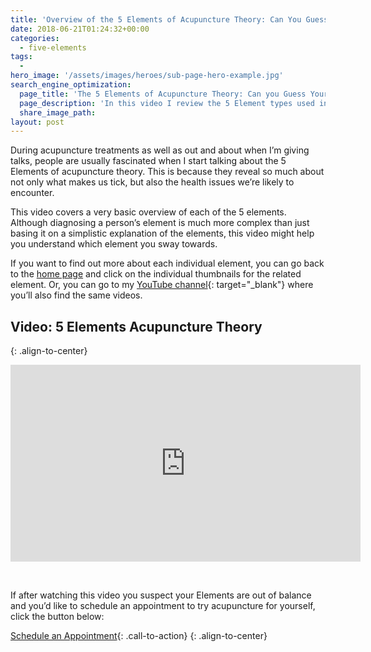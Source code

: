 ```yaml
---
title: 'Overview of the 5 Elements of Acupuncture Theory: Can You Guess Your Elemental Type?'
date: 2018-06-21T01:24:32+00:00
categories:
  - five-elements
tags:
  -
hero_image: '/assets/images/heroes/sub-page-hero-example.jpg'
search_engine_optimization:
  page_title: 'The 5 Elements of Acupuncture Theory: Can you Guess Your Elemental Type?'
  page_description: 'In this video I review the 5 Element types used in 5 Elements acupuncture, and by the end you might have some guesses for what type you might be! '
  share_image_path:
layout: post
---
```


During acupuncture treatments as well as out and about when I’m giving talks, people are usually fascinated when I start talking about the 5 Elements of acupuncture theory. This is because they reveal so much about not only what makes us tick, but also the health issues we’re likely to encounter.

This video covers a very basic overview of each of the 5 elements. Although diagnosing a person’s element is much more complex than just basing it on a simplistic explanation of the elements, this video might help you understand which element you sway towards.

If you want to find out more about each individual element, you can go back to the [home page](/) and click on the individual thumbnails for the related element. Or, you can go to my [YouTube channel](https://www.youtube.com/channel/UCvh0Z-0SVq60rqRQ1qMmkkA "Wisdom Ways Acupuncture YouTube channel"){: target="_blank"} where you’ll also find the same videos.

## Video: 5 Elements Acupuncture Theory
{: .align-to-center}

<div class="cms-embed" data-cms-embed="PGlmcmFtZSB3aWR0aD0iNTYwIiBoZWlnaHQ9IjMxNSIgc3JjPSJodHRwczovL3d3dy55b3V0dWJlLmNvbS9lbWJlZC9SZDRyaGYzM2p0ayIgZnJhbWVib3JkZXI9IjAiIGFsbG93PSJhdXRvcGxheTsgZW5jcnlwdGVkLW1lZGlhIiBhbGxvd2Z1bGxzY3JlZW4+PC9pZnJhbWU+"><iframe src="https://www.youtube.com/embed/Rd4rhf33jtk" allow="autoplay; encrypted-media" allowfullscreen="" width="560" height="315" frameborder="0"></iframe></div>

&nbsp;

If after watching this video you suspect your Elements are out of balance and you’d like to schedule an appointment to try acupuncture for yourself, click the button below:

[Schedule an Appointment](/make-an-appointment/){: .call-to-action}
{: .align-to-center}